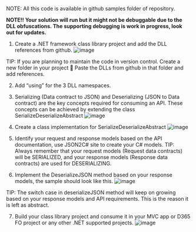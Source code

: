 NOTE: All this code is available in github samples folder of repository.

**NOTE!! Your solution will run but it might not be debuggable due to the DLL obfuscations. The supporting debugging is work in progress, look out for updates.**

1.	Create a .NET framework class library project and add the DLL references from github.
![image](https://user-images.githubusercontent.com/63949792/162920056-429d8fd3-4f37-4714-9dad-43b9ddfe860d.png)

TIP: If you are planning to maintain the code in version control. Create a new folder in your project  Paste the DLLs from github in that folder and add references.

2.	Add “using” for the 3 DLL namespaces.
 
3.	Serializing (Data contract to JSON) and Deserializing (JSON to Data contract) are the key concepts required for consuming an API. These concepts can be achieved by extending the class 
SerializeDeserializeAbstract
 ![image](https://user-images.githubusercontent.com/63949792/162920082-e260f4c0-151e-4c83-a251-b279afa16a14.png)

4.	Create a class implementation for SerializeDeserializeAbstract
 ![image](https://user-images.githubusercontent.com/63949792/162920121-662e92ba-2562-459d-b56e-6fa0cfd13c02.png)

5.	Identify your request and response models based on the API documentation, use JSON2C# site to create your C# models.
TIP: Always remember that your request models (Request data contracts) will be SERIALIZED, and your response models (Response data contracts) are used for DESERIALIZING.

6.	Implement the DeserializeJSON method based on your response models, the sample should look like this.
 ![image](https://user-images.githubusercontent.com/63949792/162920163-af0d41c7-afe3-40c4-81c8-292cf970a642.png)

TIP: The switch case in deserializeJSON method will keep on growing based on your response models and API requirements. This is the reason it is left as abstract.

7.	Build your class library project and consume it in your MVC app or D365 FO project or any other .NET supported projects.
 ![image](https://user-images.githubusercontent.com/63949792/162920187-29f7a6df-264c-43a7-a87f-b210139aaa73.png)

